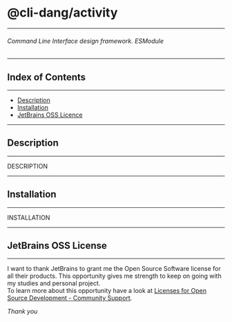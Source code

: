 # @cli-dang/activity

___

###### Command Line Interface design framework. ESModule

___

## Index of Contents

___

- [Description](#description)
- [Installation](#installation)
- [JetBrains OSS Licence](#jetbrains-oss-license)

___

## Description

___

DESCRIPTION

___

## Installation

___

INSTALLATION

___

## JetBrains OSS License

___

I want to thank JetBrains to grant me the Open Source Software license for all their products. This opportunity gives me
strength to keep on going with my studies and personal project.  
To learn more about this opportunity have a look
at [Licenses for Open Source Development - Community Support](https://www.jetbrains.com/community/opensource/).

_Thank you_

